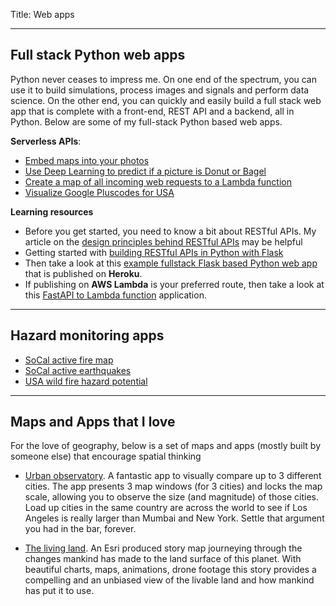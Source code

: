 Title: Web apps

-------------------------------------
## Full stack Python web apps
Python never ceases to impress me. On one end of the spectrum, you can use it to build simulations, process images and signals and perform data science. On the other end, you can quickly and easily build a full stack web app that is complete with a front-end, REST API and a backend, all in Python. Below are some of my full-stack Python based web apps.

**Serverless APIs**:

 - [Embed maps into your photos](https://map-in-photo.herokuapp.com/)
 - [Use Deep Learning to predict if a picture is Donut or Bagel](https://r4eajdv9i1.execute-api.us-west-2.amazonaws.com/Prod/)
 - [Create a map of all incoming web requests to a Lambda function](https://xx5xvslmr8.execute-api.us-west-2.amazonaws.com/default/mapWebRequests)
 - [Visualize Google Pluscodes for USA](./usa-pluscodes/)
 
**Learning resources**

 - Before you get started, you need to know a bit about RESTful APIs. My article on the [design principles behind RESTful APIs](/blog/design-principles-behind-restful-apis/) may be helpful
 - Getting started with [building RESTful APIs in Python with Flask](/blog/building-restful-apis-with-flask-in-python/)
 - Then take a look at this [example fullstack Flask based Python web app](fullstack-python-webapp-1/) that is published on **Heroku**.
 - If publishing on **AWS Lambda** is your preferred route, then take a look at this [FastAPI to Lambda function](https://pmvujqzmha.execute-api.us-west-2.amazonaws.com/Prod/) application.

-------------------------------------
## Hazard monitoring apps

- [SoCal active fire map](firemap/)
- [SoCal active earthquakes](quakemap/)
- [USA wild fire hazard potential](wildfire-hazard/)

-------------------------------------
## Maps and Apps that I love
For the love of geography, below is a set of maps and apps (mostly built by someone else) that encourage spatial thinking

 - [Urban observatory](http://www.urbanobservatory.org/compare/index.html). A fantastic app to visually compare up to 3 different cities. The app presents 3 map windows (for 3 cities) and locks the map scale, allowing you to observe the size (and magnitude) of those cities. Load up cities in the same country are across the world to see if Los Angeles is really larger than Mumbai and New York. Settle that argument you had in the bar, forever.

 - [The living land](https://storymaps.esri.com/stories/2018/anthropocene/2-the-land.html?adbsc=social2575251&adbid=1052333850838237185&adbpl=tw&adbpr=615300761). An Esri produced story map journeying through the changes mankind has made to the land surface of this planet. With beautiful charts, maps, animations, drone footage this story provides a compelling and an unbiased view of the livable land and how mankind has put it to use.